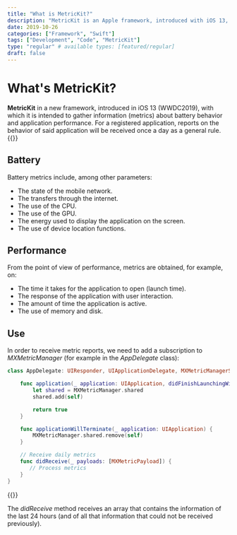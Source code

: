 ```yaml
---
title: "What is MetricKit?"
description: "MetricKit is an Apple framework, introduced with iOS 13, that allows us to obtain information about battery behavior and application performance."
date: 2019-10-26
categories: ["Framework", "Swift"]
tags: ["Development", "Code", "MetricKit"]
type: "regular" # available types: [featured/regular]
draft: false
---
```


# What's MetricKit?
**MetricKit** in a new framework, introduced in iOS 13 (WWDC2019), with which it is intended to gather information (metrics) about battery behavior and application performance. For a registered application, reports on the behavior of said application will be received once a day as a general rule.
{{<ads1>}}

## Battery

Battery metrics include, among other parameters:

* The state of the mobile network.
* The transfers through the internet.
* The use of the CPU.
* The use of the GPU.
* The energy used to display the application on the screen.
* The use of device location functions.


## Performance

From the point of view of performance, metrics are obtained, for example, on:

* The time it takes for the application to open (launch time).
* The response of the application with user interaction.
* The amount of time the application is active.
* The use of memory and disk.

## Use

In order to receive metric reports, we need to add a subscription to *MXMetricManager* (for example in the *AppDelegate* class):

```swift
class AppDelegate: UIResponder, UIApplicationDelegate, MXMetricManagerSubscriber {

    func application(_ application: UIApplication, didFinishLaunchingWithOptions launchOptions: [UIApplication.LaunchOptionsKey: Any]?) -> Bool {
        let shared = MXMetricManager.shared
        shared.add(self)

        return true
    }

    func applicationWillTerminate(_ application: UIApplication) {
        MXMetricManager.shared.remove(self)
    }

    // Receive daily metrics
    func didReceive(_ payloads: [MXMetricPayload]) {
       // Process metrics
    }
}
```
{{<ads2>}}

The *didReceive* method receives an array that contains the information of the last 24 hours (and of all that information that could not be received previously).
